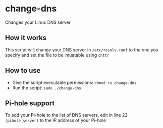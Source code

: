 # change-dns

Changes your Linux DNS server

## How it works

This script will change your DNS server in `/etc/resolv.conf` to the one you specify and set the file to be imuatable using `chttr`

## How to use

- Give the script executable permissions: `chmod +x change-dns`
- Run the script: `sudo ./change-dns`

## Pi-hole support

To add your Pi-hole to the list of DNS servers, edit in line 22 `(pihole_server)` to the IP address of your Pi-hole
